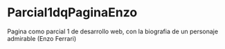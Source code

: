 # Parcial1dqPaginaEnzo
Pagina como parcial 1 de desarrollo web, con la biografia de un personaje admirable (Enzo Ferrari)
